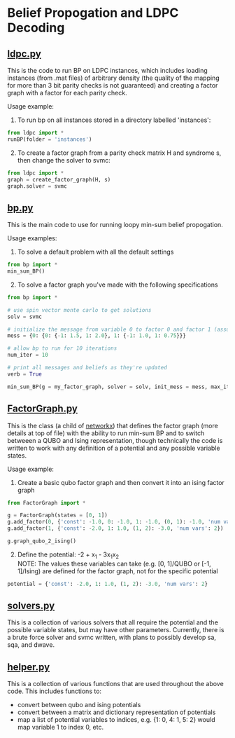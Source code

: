 # Belief Propogation and LDPC Decoding

## [ldpc.py](ldpc.py)
This is the code to run BP on LDPC instances, which includes loading instances (from .mat files) of arbitrary density (the quality of the mapping for more than 3 bit parity checks is not guaranteed) and creating a factor graph with a factor for each parity check.

Usage example:

1) To run bp on all instances stored in a directory labelled 'instances':
```python
from ldpc import *
runBP(folder = 'instances')
```

2) To create a factor graph from a parity check matrix H and syndrome s, then change the solver to svmc:
```python
from ldpc import *
graph = create_factor_graph(H, s)
graph.solver = svmc
```



## [bp.py](bp.py)
This is the main code to use for running loopy min-sum belief propogation.

Usage examples:

1) To solve a default problem with all the default settings
```python
from bp import *
min_sum_BP()
```

2) To solve a factor graph you've made with the following specifications
```python
from bp import *

# use spin vector monte carlo to get solutions
solv = svmc 

# initialize the message from variable 0 to factor 0 and factor 1 (assuming an ising model)
mess = {0: {0: {-1: 1.5, 1: 2.0}, 1: {-1: 1.0, 1: 0.75}}} 

# allow bp to run for 10 iterations
num_iter = 10

# print all messages and beliefs as they're updated
verb = True

min_sum_BP(g = my_factor_graph, solver = solv, init_mess = mess, max_iter = num_iter, verbose = verb)
```


## [FactorGraph.py](FactorGraph.py)
This is the class (a child of [networkx](https://networkx.github.io/)) that defines the factor graph (more details at top of file) with the ability to run min-sum BP and to switch betweeen a QUBO and Ising representation, though technically the code is written to work with any definition of a potential and any possible variable states.

Usage example:

1) Create a basic qubo factor graph and then convert it into an ising factor graph
```python
from FactorGraph import *

g = FactorGraph(states = [0, 1])
g.add_factor(0, {'const': -1.0, 0: -1.0, 1: -1.0, (0, 1): -1.0, 'num vars': 2})
g.add_factor(1, {'const': -2.0, 1: 1.0, (1, 2): -3.0, 'num vars': 2})

g.graph_qubo_2_ising()
```
2) Define the potential: -2 + x<sub>1</sub> - 3x<sub>1</sub>x<sub>2</sub>
<br>NOTE: The values these variables can take (e.g. [0, 1]/QUBO or [-1, 1]/Ising) are defined for the factor graph, not for the specific potential
```python
potential = {'const': -2.0, 1: 1.0, (1, 2): -3.0, 'num vars': 2}
```


## [solvers.py](solvers.py)
This is a collection of various solvers that all require the potential and the possible variable states, but may have other parameters. Currently, there is a brute force solver and svmc written, with plans to possibly develop sa, sqa, and dwave.

## [helper.py](solvers.py)
This is a collection of various functions that are used throughout the above code. This includes functions to:
* convert between qubo and ising potentials 
* convert between a matrix and dictionary representation of potentials
* map a list of potential variables to indices, e.g. {1: 0, 4: 1, 5: 2} would map variable 1 to index 0, etc.



